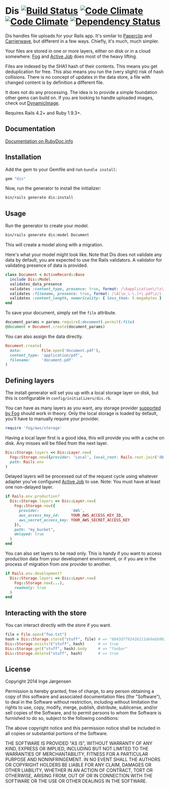 # Dis [![Build Status](https://travis-ci.org/elektronaut/dis.png)](https://travis-ci.org/elektronaut/dis) [![Code Climate](https://codeclimate.com/github/elektronaut/dis.png)](https://codeclimate.com/github/elektronaut/dis) [![Code Climate](https://codeclimate.com/github/elektronaut/dis/coverage.png)](https://codeclimate.com/github/elektronaut/dis) [![Dependency Status](https://gemnasium.com/elektronaut/dis.svg)](https://gemnasium.com/elektronaut/dis)

Dis handles file uploads for your Rails app.
It's similar to [Paperclip](https://github.com/thoughtbot/paperclip)
and [Carrierwave](https://github.com/carrierwaveuploader/carrierwave),
but different in a few ways. Chiefly, it's much, much simpler.

Your files are stored in one or more layers, either on disk or in
a cloud somewhere. [Fog](http://fog.io) and
[Active Job](https://github.com/rails/activejob) does most of the
heavy lifting.

Files are indexed by the SHA1 hash of their contents. This means you get
deduplication for free. This also means you run the (very slight) risk of
hash collisions. There is no concept of updates in the data store,
a file with changed content is by definition a different file.

It does not do any processing. The idea is to provide a simple foundation
other gems can build on. If you are looking to handle uploaded images,
check out [DynamicImage](https://github.com/elektronaut/dynamic_image).

Requires Rails 4.2+ and Ruby 1.9.3+.

## Documentation

[Documentation on RubyDoc.info](http://rdoc.info/gems/dis)

## Installation

Add the gem to your Gemfile and run `bundle install`:

```ruby
gem "dis"
```

Now, run the generator to install the initializer:

```sh
bin/rails generate dis:install
```

## Usage

Run the generator to create your model.

```sh
bin/rails generate dis:model Document
```

This will create a model along with a migration.

Here's what your model might look like. Note that Dis does not
validate any data by default, you are expected to use the Rails validators.
A validator for validating presence of data is provided.

```ruby
class Document < ActiveRecord::Base
  include Dis::Model
  validates_data_presence
  validates :content_type, presence: true, format: /\Aapplication\/(x\-)?pdf\z/
  validates :filename, presence: true, format: /\A[\w_\-\.]+\.pdf\z/i
  validates :content_length, numericality: { less_than: 5.megabytes }
end
```

To save your document, simply set the `file` attribute.

```ruby
document_params = params.require(:document).permit(:file)
@document = Document.create(document_params)
```

You can also assign the data directly.

```ruby
Document.create(
  data:         File.open('document.pdf'),
  content_type: 'application/pdf',
  filename:     'document.pdf'
)
```

## Defining layers

The install generator will set you up with a local storage layer on disk,
but this is configurable in `config/initializers/dis.rb`.

You can have as many layers as you want, any storage provider
[supported by Fog](http://fog.io/storage/) should work in theory. Only the
local storage is loaded by default, you'll have to manually require your provider.

```ruby
require 'fog/aws/storage'
```

Having a local layer first is a good idea, this will provide you
with a cache on disk. Any misses will be filled from the next layer.

```ruby
Dis::Storage.layers << Dis::Layer.new(
  Fog::Storage.new({provider: 'Local', local_root: Rails.root.join('db', 'binaries')}),
  path: Rails.env
)
```

Delayed layers will be processed out of the request cycle using
whatever adapter you've configured
[Active Job](https://github.com/rails/activejob) to use.
Note: You must have at least one non-delayed layer.

```ruby
if Rails.env.production?
  Dis::Storage.layers << Dis::Layer.new(
    Fog::Storage.new({
      provider:              'AWS',
      aws_access_key_id:     YOUR_AWS_ACCESS_KEY_ID,
      aws_secret_access_key: YOUR_AWS_SECRET_ACCESS_KEY
    }),
    path: "my_bucket",
    delayed: true
  )
end
```

You can also set layers to be read only. This is handy if you want to
access production data from your development environment, or if you
are in the process of migration from one provider to another.

```ruby
if Rails.env.development?
  Dis::Storage.layers << Dis::Layer.new(
    Fog::Storage.new(...),
    readonly: true
  )
end
```

## Interacting with the store

You can interact directly with the store if you want.

```ruby
file = File.open("foo.txt")
hash = Dis::Storage.store("stuff", file) # => "8843d7f92416211de9ebb963ff4ce28125932878"
Dis::Storage.exists?("stuff", hash)      # => true
Dis::Storage.get("stuff", hash).body     # => "foobar"
Dis::Storage.delete("stuff", hash)       # => true
```

## License

Copyright 2014 Inge Jørgensen

Permission is hereby granted, free of charge, to any person obtaining
a copy of this software and associated documentation files (the
"Software"), to deal in the Software without restriction, including
without limitation the rights to use, copy, modify, merge, publish,
distribute, sublicense, and/or sell copies of the Software, and to
permit persons to whom the Software is furnished to do so, subject to
the following conditions:

The above copyright notice and this permission notice shall be
included in all copies or substantial portions of the Software.

THE SOFTWARE IS PROVIDED "AS IS", WITHOUT WARRANTY OF ANY KIND,
EXPRESS OR IMPLIED, INCLUDING BUT NOT LIMITED TO THE WARRANTIES OF
MERCHANTABILITY, FITNESS FOR A PARTICULAR PURPOSE AND
NONINFRINGEMENT. IN NO EVENT SHALL THE AUTHORS OR COPYRIGHT HOLDERS BE
LIABLE FOR ANY CLAIM, DAMAGES OR OTHER LIABILITY, WHETHER IN AN ACTION
OF CONTRACT, TORT OR OTHERWISE, ARISING FROM, OUT OF OR IN CONNECTION
WITH THE SOFTWARE OR THE USE OR OTHER DEALINGS IN THE SOFTWARE.
